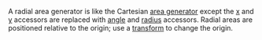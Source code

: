 A radial area generator is like the Cartesian [area generator](https://pub.dev/documentation/d4_shape/latest/topics/Areas-topic.html) except the [x](https://pub.dev/documentation/d4_shape/latest/d4_shape/Area/x.html) and [y](https://pub.dev/documentation/d4_shape/latest/d4_shape/Area/y.html) accessors are replaced with [angle](https://pub.dev/documentation/d4_shape/latest/d4_shape/AreaRadial/angle.html) and [radius](https://pub.dev/documentation/d4_shape/latest/d4_shape/AreaRadial/radius.html) accessors. Radial areas are positioned relative to the origin; use a [transform](http://www.w3.org/TR/SVG/coords.html#TransformAttribute) to change the origin.